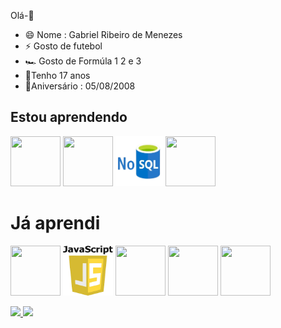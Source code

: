 Olá-👋

- 😄 Nome : Gabriel Ribeiro de Menezes
- ⚡ Gosto de futebol
- 🏎️ Gosto de Formúla 1 2 e 3
- 🎂Tenho 17 anos
- 🎂Aniversário : 05/08/2008
  
## Estou aprendendo
<img loading="lazy" src="https://s3.us-west-2.amazonaws.com/content.podia.com/iiu3hb9rvquyj4iazcz8rhivdddr" width="80" height="80"/> <img loading="lazy" src="https://upload.wikimedia.org/wikipedia/commons/thumb/d/d9/Node.js_logo.svg/1200px-Node.js_logo.svg.png" width="80" height="80"/> <img loading="lazy" src="./1_7NVmA1GV-bCo3EbOxhNhtw-removebg-preview.png" width="80" height="80"/><img loading="lazy" src="https://brandlogos.net/wp-content/uploads/2025/07/supabase-logo_brandlogos.net_wahxg-scaled.png" width="80" height="80"/>


# Já aprendi
<img loading="lazy" src="https://upload.wikimedia.org/wikipedia/en/thumb/3/30/Java_programming_language_logo.svg/1200px-Java_programming_language_logo.svg.png" width="80" height="80"/> <img loading="lazy" src="./images-removebg-preview.png" width="80" height="80"/> <img loading="lazy" src="https://upload.wikimedia.org/wikipedia/commons/thumb/2/27/PHP-logo.svg/1200px-PHP-logo.svg.png" width="80" height="80"/> <img loading="lazy" src="https://upload.wikimedia.org/wikipedia/commons/thumb/6/61/HTML5_logo_and_wordmark.svg/1200px-HTML5_logo_and_wordmark.svg.png" width="80" height="80"/> <img loading="lazy" src="https://upload.wikimedia.org/wikipedia/commons/thumb/d/d5/CSS3_logo_and_wordmark.svg/1200px-CSS3_logo_and_wordmark.svg.png" width="80" height="80"/>


<div>
<a href="https://github.com/seu-usuário-aqui">
<img loading="lazy" height="180em" src="https://github-readme-stats.vercel.app/api/top-langs/?username=Biel0508200817&layout=compact&langs_count=7&theme=dracula"/>
<img loading="lazy" height="180em" src="https://github-readme-stats.vercel.app/api?username=Biel0508200817&show_icons=true&theme=dracula&include_all_commits=true&count_private=true"/>
</div>



